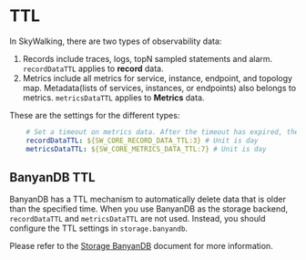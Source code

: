 # TTL
In SkyWalking, there are two types of observability data:
1. Records include traces, logs, topN sampled statements and alarm. `recordDataTTL` applies to **record** data.
1. Metrics include all metrics for service, instance, endpoint, and topology map. Metadata(lists of services, instances, or endpoints) also belongs to metrics. `metricsDataTTL` applies to **Metrics** data.

These are the settings for the different types:
```yaml
    # Set a timeout on metrics data. After the timeout has expired, the metrics data will automatically be deleted.
    recordDataTTL: ${SW_CORE_RECORD_DATA_TTL:3} # Unit is day
    metricsDataTTL: ${SW_CORE_METRICS_DATA_TTL:7} # Unit is day
```

## BanyanDB TTL

BanyanDB has a TTL mechanism to automatically delete data that is older than the specified time. When you use BanyanDB as the storage backend, `recordDataTTL` and `metricsDataTTL` are not used. Instead, you should configure the TTL settings in `storage.banyandb`.

Please refer to the [Storage BanyanDB](storages/banyandb.md) document for more information.

